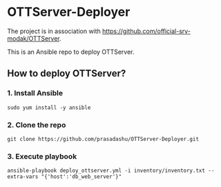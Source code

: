 # OTTServer-Deployer
The project is in association with https://github.com/official-srv-modak/OTTServer.

This is an Ansible repo to deploy OTTServer.

## How to deploy OTTServer?

### 1. Install Ansible
```shell
sudo yum install -y ansible
```

### 2. Clone the repo
```shell
git clone https://github.com/prasadashu/OTTServer-Deployer.git
```

### 3. Execute playbook
```shell
ansible-playbook deploy_ottserver.yml -i inventory/inventory.txt --extra-vars "{'host':'db_web_server'}"
```
